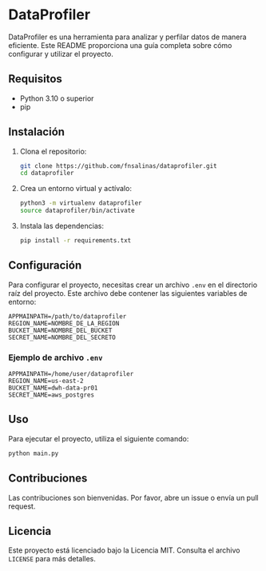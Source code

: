 # DataProfiler

DataProfiler es una herramienta para analizar y perfilar datos de manera eficiente. Este README proporciona una guía completa sobre cómo configurar y utilizar el proyecto.

## Requisitos

- Python 3.10 o superior
- pip

## Instalación

1. Clona el repositorio:
    ```bash
    git clone https://github.com/fnsalinas/dataprofiler.git
    cd dataprofiler
    ```

2. Crea un entorno virtual y actívalo:
    ```bash
    python3 -m virtualenv dataprofiler
    source dataprofiler/bin/activate
    ```

3. Instala las dependencias:
    ```bash
    pip install -r requirements.txt
    ```

## Configuración

Para configurar el proyecto, necesitas crear un archivo `.env` en el directorio raíz del proyecto. Este archivo debe contener las siguientes variables de entorno:

```
APPMAINPATH=/path/to/dataprofiler
REGION_NAME=NOMBRE_DE_LA_REGION
BUCKET_NAME=NOMBRE_DEL_BUCKET
SECRET_NAME=NOMBRE_DEL_SECRETO
```

### Ejemplo de archivo `.env`

```env
APPMAINPATH=/home/user/dataprofiler
REGION_NAME=us-east-2
BUCKET_NAME=dwh-data-pr01
SECRET_NAME=aws_postgres
```

## Uso

Para ejecutar el proyecto, utiliza el siguiente comando:

```bash
python main.py
```

## Contribuciones

Las contribuciones son bienvenidas. Por favor, abre un issue o envía un pull request.

## Licencia

Este proyecto está licenciado bajo la Licencia MIT. Consulta el archivo `LICENSE` para más detalles.

